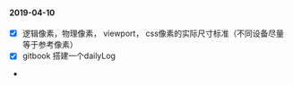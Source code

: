 #### 2019-04-10

- [x] 逻辑像素，物理像素， viewport， css像素的实际尺寸标准（不同设备尽量等于参考像素）
- [x] gitbook 搭建一个dailyLog
-
